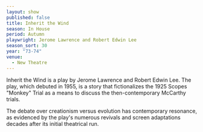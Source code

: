 ```yaml
---
layout: show
published: false
title: Inherit the Wind
season: In House
period: Autumn
playwright: Jerome Lawrence and Robert Edwin Lee
season_sort: 30
year: "73-74"
venue:
  - New Theatre
---
```


Inherit the Wind is a play by Jerome Lawrence and Robert Edwin Lee. The play, which debuted in 1955, is a story that fictionalizes the 1925 Scopes "Monkey" Trial as a means to discuss the then-contemporary McCarthy trials.

The debate over creationism versus evolution has contemporary resonance, as evidenced by the play's numerous revivals and screen adaptations decades after its initial theatrical run.
